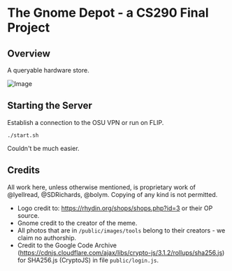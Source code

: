 # The Gnome Depot - a CS290 Final Project

## Overview

A queryable hardware store.

![Image](public/images/repository-image-2.png)

## Starting the Server ##

Establish a connection to the OSU VPN or run on FLIP. 

```./start.sh```

Couldn't be much easier.

## Credits ## 

All work here, unless otherwise mentioned, is proprietary work of @lyellread, @SDRichards, @bolym. Copying of any kind is not permitted.

 * Logo credit to: https://rhydin.org/shops/shops.php?id=3 or their OP source.
 * Gnome credit to the creator of the meme.
 * All photos that are in `/public/images/tools` belong to their creators - we claim no authorship.
 * Credit to the Google Code Archive (https://cdnjs.cloudflare.com/ajax/libs/crypto-js/3.1.2/rollups/sha256.js) for SHA256.js (CryptoJS) in file `public/login.js`. 

